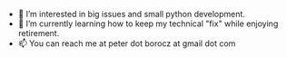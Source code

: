 - 👀 I’m interested in big issues and small python development.
- 🌱 I’m currently learning how to keep my technical "fix" while enjoying retirement.
- 📫 You can reach me at peter dot borocz at gmail dot com

<!---
PBorocz/PBorocz is a ✨ special ✨ repository because its `README.md` (this file) appears on your GitHub profile.
You can click the Preview link to take a look at your changes.
--->
